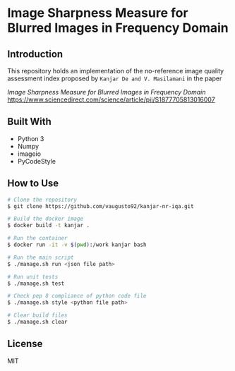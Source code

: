 # Image Sharpness Measure for Blurred Images in Frequency Domain

## Introduction
This repository holds an implementation of the no-reference image quality assessment index proposed
by `Kanjar De and V. Masilamani` in the paper

_Image Sharpness Measure for Blurred Images in Frequency Domain_
https://www.sciencedirect.com/science/article/pii/S1877705813016007

## Built With
- Python 3
- Numpy
- imageio
- PyCodeStyle

## How to Use

```bash
# Clone the repository
$ git clone https://github.com/vaugusto92/kanjar-nr-iqa.git

# Build the docker image
$ docker build -t kanjar .

# Run the container
$ docker run -it -v $(pwd):/work kanjar bash

# Run the main script
$ ./manage.sh run <json file path>

# Run unit tests
$ ./manage.sh test

# Check pep 8 compliance of python code file
$ ./manage.sh style <python file path>

# Clear build files
$ ./manage.sh clear
```

## License 
MIT
